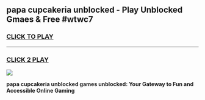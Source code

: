 
## papa cupcakeria unblocked - Play Unblocked Gmaes & Free #wtwc7
<h3>
<a href="https://news.freeplayer.one?title=papa_cupcakeria_unblocked&ref=03M">CLICK TO PLAY</a></h3>
<hr>

<h3>
<a href="https://news.freeplayer.one?title=papa_cupcakeria_unblocked&ref=03M">CLICK 2 PLAY</a>
  
</h3>

<a href="https://news.freeplayer.one?title=papa_cupcakeria_unblocked&ref=03M"><img src="https://clearcache.store/games.png"></a>


**papa cupcakeria unblocked games unblocked: Your Gateway to Fun and Accessible Online Gaming**
